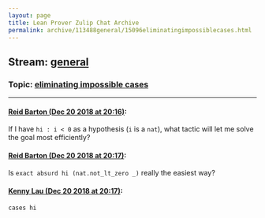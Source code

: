 ```yaml
---
layout: page
title: Lean Prover Zulip Chat Archive 
permalink: archive/113488general/15096eliminatingimpossiblecases.html
---
```


## Stream: [general](index.html)
### Topic: [eliminating impossible cases](15096eliminatingimpossiblecases.html)

---

#### [Reid Barton (Dec 20 2018 at 20:16)](https://leanprover.zulipchat.com/#narrow/stream/113488-general/topic/eliminating%20impossible%20cases/near/152279702):
If I have `hi : i < 0` as a hypothesis (`i` is a `nat`), what tactic will let me solve the goal most efficiently?

#### [Reid Barton (Dec 20 2018 at 20:17)](https://leanprover.zulipchat.com/#narrow/stream/113488-general/topic/eliminating%20impossible%20cases/near/152279750):
Is `exact absurd hi (nat.not_lt_zero _)` really the easiest way?

#### [Kenny Lau (Dec 20 2018 at 20:17)](https://leanprover.zulipchat.com/#narrow/stream/113488-general/topic/eliminating%20impossible%20cases/near/152279761):
`cases hi`

